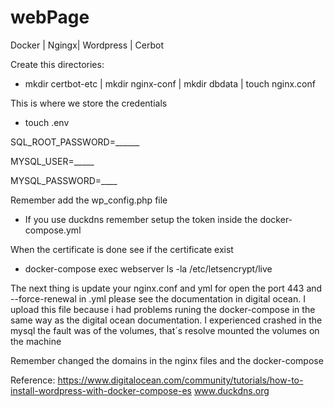 # webPage
Docker | Ngingx| Wordpress | Cerbot 

Create this directories:  
- mkdir certbot-etc | mkdir nginx-conf |  mkdir dbdata | touch  nginx.conf 

This is where we store the credentials 

- touch .env 

SQL_ROOT_PASSWORD=______ 

MYSQL_USER=_____ 

MYSQL_PASSWORD=____  

Remember add the wp_config.php file 

- If you use duckdns remember setup the token inside the docker-compose.yml

When the certificate is done see if the certificate exist

- docker-compose exec webserver ls -la /etc/letsencrypt/live

The next thing is update your nginx.conf and yml for open the port 443 and --force-renewal in .yml please see the documentation in digital ocean. I upload this file because i had problems runing the docker-compose in the same way as the digital ocean documentation. I experienced crashed in the mysql the fault was of the volumes, that´s resolve mounted the volumes on the machine

Remember changed the domains in the nginx files and the docker-compose

Reference: https://www.digitalocean.com/community/tutorials/how-to-install-wordpress-with-docker-compose-es
www.duckdns.org

